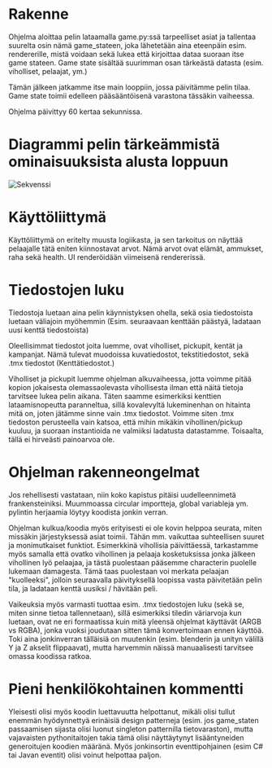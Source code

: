 # Rakenne

Ohjelma aloittaa pelin lataamalla game.py:ssä tarpeelliset asiat ja tallentaa suurelta osin nämä game_stateen, joka lähetetään aina eteenpäin esim. rendererille, mistä voidaan sekä lukea että kirjoittaa dataa suoraan itse game stateen. Game state sisältää suurimman osan tärkeästä datasta (esim. viholliset, pelaajat, ym.)

Tämän jälkeen jatkamme itse main looppiin, jossa päivitämme pelin tilaa. Game state toimii edelleen pääsääntöisenä varastona tässäkin vaiheessa.

Ohjelma päivittyy 60 kertaa sekunnissa.

# Diagrammi pelin tärkeämmistä ominaisuuksista alusta loppuun

![Sekvenssi](/sequencediagram.png)


# Käyttöliittymä

Käyttöliittymä on eritelty muusta logiikasta, ja sen tarkoitus on näyttää pelaajalle tätä eniten kiinnostavat arvot. Nämä arvot ovat elämät, ammukset, raha sekä health. UI renderöidään viimeisenä rendererissä.


# Tiedostojen luku

Tiedostoja luetaan aina pelin käynnistyksen ohella, sekä osia tiedostoista luetaan väliajoin myöhemmin (Esim. seuraavaan kenttään päästyä, ladataan uusi kenttä tiedostoista)

Oleellisimmat tiedostot joita luemme, ovat viholliset, pickupit, kentät ja kampanjat. Nämä tulevat muodoissa kuvatiedostot, tekstitiedostot, sekä .tmx tiedostot (Kenttätiedostot.)

Viholliset ja pickupit luemme ohjelman alkuvaiheessa, jotta voimme pitää kopion jokaisesta olemassaolevasta vihollisesta ilman että näitä tietoja tarvitsee lukea pelin aikana. Täten saamme esimerkiksi kenttien lataamisnopeutta paranneltua, sillä kovalevyltä lukeminenhan on hitainta mitä on, joten jätämme sinne vain .tmx tiedostot. Voimme siten .tmx tiedoston perusteella vain katsoa, että mihin mikäkin vihollinen/pickup kuuluu, ja suoraan instantioida ne valmiiksi ladatusta datastamme. Toisaalta, tällä ei hirveästi painoarvoa ole.


# Ohjelman rakenneongelmat

Jos rehellisesti vastataan, niin koko kapistus pitäisi uudelleennimetä frankensteiniksi. Muummoassa circular importteja, global variableja ym. pylintin herjaamia löytyy koodista jonkin verran.

Ohjelman kulkua/koodia myös erityisesti ei ole kovin helppoa seurata, miten missäkin järjestyksessä asiat toimii. Tähän mm. vaikuttaa suhteellisen suuret ja monimutkaiset funktiot.
    Esimerkkinä vihollisia päivittäessä, tarkastamme myös samalla että ovatko vihollinen ja pelaaja kosketuksissa jonka jälkeen vihollinen lyö pelaajaa, ja tästä puolestaan pääsemme characterin puolelle lukemaan damagesta. Tämä taas puolestaan voi merkata pelaajan "kuolleeksi", jolloin seuraavalla päivityksellä loopissa vasta päivitetään pelin tila, ja ladataan kenttä uusiksi / hävitään peli.

Vaikeuksia myös varmasti tuottaa esim. .tmx tiedostojen luku (sekä se, miten sinne tietoa tallennetaan), sillä esimerkiksi tiledin väriarvoja kun luetaan, ovat ne eri formaatissa kuin mitä yleensä ohjelmat käyttävät (ARGB vs RGBA), jonka vuoksi joudutaan sitten tämä konvertoimaan ennen käyttöä. Toki aina jonkinverran tälläisiä on muutenkin (esim. blenderin ja unityn välillä Y ja Z akselit flippaavat), mutta harvemmin näissä manuaalisesti tarvitsee omassa koodissa ratkoa.


# Pieni henkilökohtainen kommentti

Yleisesti olisi myös koodin luettavuutta helpottanut, mikäli olisi tullut enemmän hyödynnettyä erinäisiä design patterneja (esim. jos game_staten passaamisen sijasta olisi luonut singleton patternilla tietovaraston), mutta vajavaisten pythonitaitojen takia tämä olisi näyttäytynyt lisääntyneiden generoitujen koodien määränä. Myös jonkinsortin eventtipohjainen (esim C# tai Javan eventit) olisi voinut helpottaa paljon.